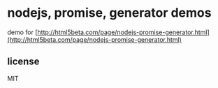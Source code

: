 # nodejs, promise, generator demos
demo for [http://html5beta.com/page/nodejs-promise-generator.html](http://html5beta.com/page/nodejs-promise-generator.html)
## license

MIT
